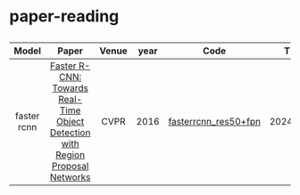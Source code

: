 # paper-reading
## 
| Model | Paper | Venue | year | Code | Time |
| :-----: | :-----: | :------: | :------: | :------: | :-----: |
| faster rcnn | [Faster R-CNN: Towards Real-Time Object Detection with Region Proposal Networks](https://arxiv.org/abs/1506.01497) | CVPR | 2016 | [fasterrcnn_res50+fpn](https://github.com/WZMIAOMIAO/deep-learning-for-image-processing/blob/master/pytorch_object_detection/faster_rcnn/network_files/faster_rcnn_framework.py) | 2024.10.18 |
